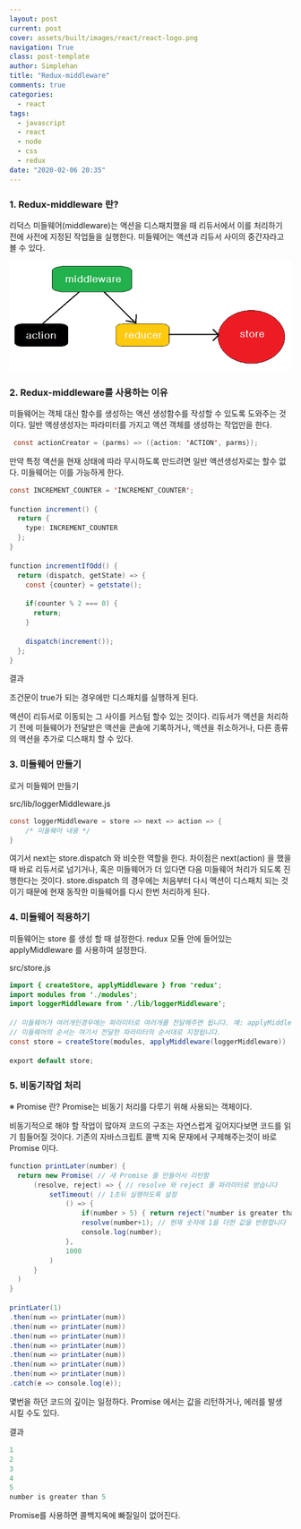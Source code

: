 ```yaml
---
layout: post
current: post
cover: assets/built/images/react/react-logo.png
navigation: True
class: post-template
author: Simplehan
title: "Redux-middleware"
comments: true
categories:
  - react
tags:
  - javascript
  - react
  - node
  - css
  - redux
date: "2020-02-06 20:35"
---
```


### 1. Redux-middleware 란?

  리덕스 미들웨어(middleware)는 액션을 디스패치했을 때 리듀서에서 이를 처리하기 전에 
  사전에 지정된 작업들을 실행한다. 미들웨어는 액션과 리듀서 사이의 중간자라고 볼 수 있다.

  ![img](\assets\built\images\react\middleware.png)


### 2. Redux-middleware를 사용하는 이유

  미들웨어는 객체 대신 함수를 생성하는 액션 생성함수를 작성할 수 있도록 도와주는 것이다.
  일반 액셩생성자는 파라미터를 가지고 액션 객체를 생성하는 작업만을 한다.

  ```java
   const actionCreator = (parms) => ({action: 'ACTION', parms});
  ```

  만약 특정 액션을 현재 상태에 따라 무시하도록 만드려면 일반 액션생성자로는 할수 없다.
  미들웨어는 이를 가능하게 한다.

  ```java
  const INCREMENT_COUNTER = 'INCREMENT_COUNTER';

  function increment() {
    return {
      type: INCREMENT_COUNTER
    };
  }

  function incrementIfOdd() {
    return (dispatch, getState) => {
      const {counter} = getstate();

      if(counter % 2 === 0) {
        return;
      }

      dispatch(increment());
    };
  }
  ```

  결과

  
  조건문이 true가 되는 경우에만 디스패치를 실행하게 된다.
  


  액션이 리듀서로 이동되는 그 사이를 커스텀 할수 있는 것이다.
  리듀서가 액션을 처리하기 전에 미들웨어가 전달받은 액션을 콘솔에 기록하거나, 액션을 취소하거나,
  다른 종류의 액션을 추가로 디스패치 할 수 있다.
  

### 3. 미들웨어 만들기

  로거 미들웨어 만들기

  src/lib/loggerMiddleware.js
  ```java
  const loggerMiddleware = store => next => action => {
      /* 미들웨어 내용 */
  }
  ```
  여기서 next는 store.dispatch 와 비슷한 역할을 한다. 차이점은 next(action) 을 했을 때 바로 리듀서로 넘기거나,
  혹은 미들웨어가 더 있다면 다음 미들웨어 처리가 되도록 진행한다는 것이다.
  store.dispatch 의 경우에는 처음부터 다시 액션이 디스패치 되는 것이기 때문에 현재 동작한 미들웨어를 다시 한번 처리하게 된다.


### 4. 미들웨어 적용하기

  미들웨어는 store 를 생성 할 때 설정한다. redux 모듈 안에 들어있는 applyMiddleware 를 사용하여 설정한다.

  src/store.js
  ```java
  import { createStore, applyMiddleware } from 'redux';
  import modules from './modules';
  import loggerMiddleware from './lib/loggerMiddleware';

  // 미들웨어가 여러개인경우에는 파라미터로 여러개를 전달해주면 됩니다. 예: applyMiddleware(a,b,c)
  // 미들웨어의 순서는 여기서 전달한 파라미터의 순서대로 지정됩니다.
  const store = createStore(modules, applyMiddleware(loggerMiddleware))

  export default store;
  ```

### 5. 비동기작업 처리

  ※ Promise 란?
  Promise는 비동기 처리를 다루기 위해 사용되는 객체이다.

  비동기적으로 해야 할 작업이 많아져 코드의 구조는 자연스럽게 깊어지다보면 코드를 읽기 힘들어질 것이다.
  기존의 자바스크립트 콜백 지옥 문재에서 구제해주는것이 바로 Promise 이다.

  ```java
  function printLater(number) {
    return new Promise( // 새 Promise 를 만들어서 리턴함
        (resolve, reject) => { // resolve 와 reject 를 파라미터로 받습니다
            setTimeout( // 1초뒤 실행하도록 설정
                () => {
                    if(number > 5) { return reject('number is greater than 5'); } // reject 는 에러를 발생시킵니다
                    resolve(number+1); // 현재 숫자에 1을 더한 값을 반환합니다
                    console.log(number);
                },
                1000
            )
        }
    )
  }

  printLater(1)
  .then(num => printLater(num))
  .then(num => printLater(num))
  .then(num => printLater(num))
  .then(num => printLater(num))
  .then(num => printLater(num))
  .then(num => printLater(num))
  .then(num => printLater(num))
  .catch(e => console.log(e));
  ```

  몇번을 하던 코드의 깊이는 일정하다.
  Promise 에서는 값을 리턴하거나, 에러를 발생 시킬 수도 있다.

  결과
  ```java
  1
  2
  3
  4
  5
  number is greater than 5
  ```

  Promise를 사용하면 콜백지옥에 빠질일이 없어진다.
